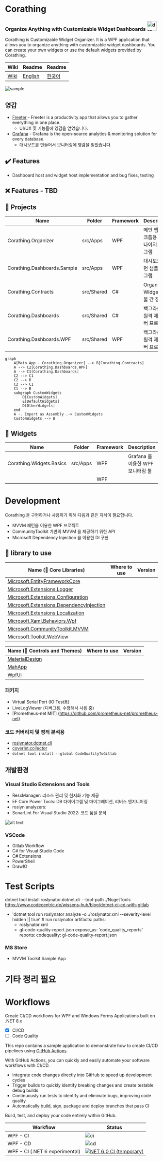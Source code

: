 # Corathing 
### Organize Anything with Customizable Widget Dashboards <img src="docs/images/logo_256.png" alt="drawing" width="32"/> 

Corathing is Customizable Widget Organizer. It is a WPF application that allows you to organize anything with customizable widget dashboards. You can create your own widgets or use the default widgets provided by Corathing.

|  Wiki |Readme | Readme |
| --- | --- | --- |
| [Wiki](https://github.com/dogzz9445/Corathing.wiki.git) | [English](README.md) | [한국어](README_KR.md) | 

![sample](docs/images/version0.0.9.gif)

## 영감
- [Freeter](https://github.com/FreeterApp/Freeter) - Freeter is a productivity app that allows you to gather everything in one place.
  - UI/UX 및 기능들에 영감을 얻었습니다.
- [Grafana](https://grafana.com/) - Grafana is the open-source analytics & monitoring solution for every database.
  - 대시보드를 만들어서 모니터링에 영감을 얻었습니다.

✔️ Features
-
- Dashboard host and widget host implementation and bug fixes, testing

❌ Features - TBD
- 


📁 Projects
-
| Name| Folder |Framework | Description | Version
| --- | --- | --- | --- | --- |
| Corathing.Organizer | src/Apps | WPF | 메인 앱, 데스크톱용 오거나이저 프로그램 | ```구현중```
| Corathing.Dashboards.Sample | src/Apps | WPF | 대시보드 화면 샘플 프로그램 | ```구현중```
| Corathing.Contracts | src/Shared | C# | Organizer와 Widget 구현물 간 정의 | ```구현중```
| Corathing.Dashboards | src/Shared | C# | 백그라운드 원격 제어 서버 프로그램 | ```구현중```
| Corathing.Dashboards.WPF | src/Shared | WPF | 백그라운드 원격 제어 서버 프로그램 | ```구현중```

```mermaid
graph
    A[Main App - Corathing.Organizer] --> B[Corathing.Contracts]
    A --> C2[Corathing.Dashboards.WPF]
    A --> C1[Corathing.Dashboards]
    C2 --> C1
    C2 --> B
    C2 --> C1
    C1 --> B
    subgraph CustomWidgets
        D[CustomWidgets]
        E[DefaultWidgets]
        D[OtherWidgets]
    end
    A -. Import as Assembly .-> CustomWidgets
    CustomWidgets --> B
```


📁 Widgets
-
| Name| Folder |Framework | Description | Version
| --- | --- | --- | --- | --- |
| Corathing.Widgets.Basics | src/Apps | WPF | Grafana 를 이용한 WPF 모니터링 툴 | ```시작전```
|  |  | WPF |  | ```시작전```

# Development

Corathing 을 구현하거나  사용하기 위해 다음과 같은 지식이 필요합니다.
- MVVM 패턴을 이용한 WPF 프로젝트
- CommunityToolkit 기반의 MVVM 을 제공하기 위한 API
- Microsoft Dependency Injection 을 이용한 DI 구현


📕 library to use
-

| Name (🔗 Core Libraries) | Where to use | Version |
| --- | --- | --- |
| [Microsoft.EntityFrameworkCore](https://learn.microsoft.com/ko-kr/ef/core/) | |
| [Microsoft.Extensions.Logger](https://learn.microsoft.com/en-us/dotnet/core/extensions/logging) | |
| [Microsoft.Extensions.Configuration](https://learn.microsoft.com/en-us/dotnet/api/microsoft.extensions.configuration) | |
| [Microsoft.Extensions.DependencyInjection](https://learn.microsoft.com/en-us/dotnet/core/extensions/dependency-injection) | |
| [Microsoft.Extensions.Localization](https://learn.microsoft.com/en-us/dotnet/core/extensions/localization) | |
| [Microsoft.Xaml.Behaviors.Wpf](https://github.com/microsoft/XamlBehaviorsWpf) | |
| [Microsoft.CommunityToolkit.MVVM](https://learn.microsoft.com/ko-kr/dotnet/communitytoolkit/mvvm/) | |
| [Microsoft.Toolkit.WebView](https://learn.microsoft.com/en-us/windows/communitytoolkit/controls/wpf-winforms/webview) | |

| Name (🔗 Controls and Themes) | Where to use | Version |
| --- | --- | --- |
| [MaterialDesign](https://github.com/MaterialDesignInXAML/MaterialDesignInXamlToolkit) | |
| [MahApp](https://github.com/MahApps/MahApps.Metro) | |
| [WpfUi](https://learn.microsoft.com/en-us/dotnet/api/microsoft.extensions.configuration) | |

### 패키지
- Virtual Serial Port (IO Test용)
- LiveLogViewer (디버그용, 수정해서 사용 중)
- [Prometheus-net MIT] (https://github.com/prometheus-net/prometheus-net)

### 코드 커버리지 및 정적 분석용
- [roslynator.dotnet.cli](https://github.com/dotnet/roslynator)
- [coverlet.collector](https://github.com/coverlet-coverage/coverlet)
- ```dotnet tool install --global CodeQualityToGitlab```

## 개발환경

### Visual Studio Extensions and Tools

- ResxManager: 리소스 관리 및 현지화 기능 제공
- EF Core Power Tools: DB 다이어그램 및 마이그레이션, 리버스 엔지니어링
- roslyn analyzers: 
- SonarLint For Visual Studio 2022: 코드 품질 분석

![alt text](image.png)

### VSCode

- Gitlab Workflow
- C# for Visual Studio Code
- C# Extensions
- PowerShell
- DrawIO

# Test Scripts

dotnet tool install roslynator.dotnet.cli --tool-path ./NugetTools
https://www.codecentric.de/wissens-hub/blog/dotnet-ci-cd-with-gitlab
- 'dotnet tool run roslynator  analyze -o ./roslynator.xml --severity-level hidden || true' # run roslynator
    artifacts:
paths:
    - roslynator.xml
    - gl-code-quality-report.json
expose_as: 'code_quality_reports'
reports:
    codequality: gl-code-quality-report.json

### MS Store
- MVVM Toolkit Sample App

# 기타 정리 필요

# Workflows

Create CI/CD workflows for WPF and Windows Forms Applications built on .NET 8.x

- [x] CI/CD
- [ ] Code Quality

This repo contains a sample application to demonstrate how to create CI/CD pipelines using [GitHub Actions](https://github.com/features/actions "GitHub Actions page"). 

With GitHub Actions, you can quickly and easily automate your software workflows with CI/CD.
* Integrate code changes directly into GitHub to speed up development cycles
* Trigger builds to quickly identify breaking changes and create testable debug builds
* Continuously run tests to identify and eliminate bugs, improving code quality 
* Automatically build, sign, package and deploy branches that pass CI 

Build, test, and deploy your code entirely within GitHub.

| Workflow | Status |
|----------|--------|
| WPF - CI | ![ci](https://github.com/microsoft/github-actions-for-desktop-apps/workflows/Wpf%20Continuous%20Integration/badge.svg) |
| WPF - CD | ![cd](https://github.com/microsoft/github-actions-for-desktop-apps/workflows/Wpf%20Continuous%20Delivery/badge.svg) |
| WPF - CI (.NET 6 experimental) | [![NET 6.0 CI (temporary)](https://github.com/microsoft/github-actions-for-desktop-apps/actions/workflows/ci-net6-temp.yml/badge.svg)](https://github.com/microsoft/github-actions-for-desktop-apps/actions/workflows/ci-net6-temp.yml) |


